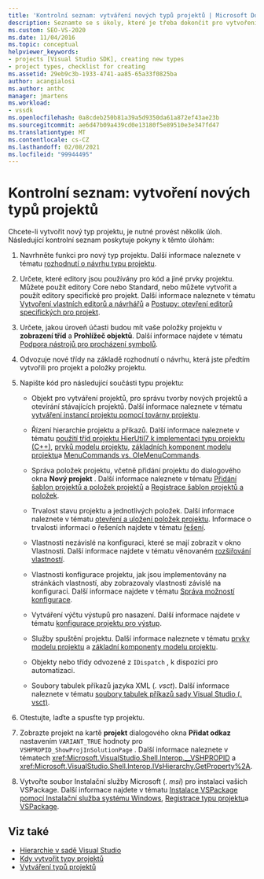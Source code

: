 ```yaml
---
title: 'Kontrolní seznam: vytváření nových typů projektů | Microsoft Docs'
description: Seznamte se s úkoly, které je třeba dokončit pro vytvoření a zobrazení nového typu projektu v aplikaci Visual Studio.
ms.custom: SEO-VS-2020
ms.date: 11/04/2016
ms.topic: conceptual
helpviewer_keywords:
- projects [Visual Studio SDK], creating new types
- project types, checklist for creating
ms.assetid: 29eb9c3b-1933-4741-aa85-65a33f0825ba
author: acangialosi
ms.author: anthc
manager: jmartens
ms.workload:
- vssdk
ms.openlocfilehash: 0a8cdeb250b81a39a5d9350da61a872ef43ae23b
ms.sourcegitcommit: ae6d47b09a439cd0e13180f5e89510e3e347fd47
ms.translationtype: MT
ms.contentlocale: cs-CZ
ms.lasthandoff: 02/08/2021
ms.locfileid: "99944495"
---
```

# <a name="checklist-create-new-project-types"></a>Kontrolní seznam: vytvoření nových typů projektů
Chcete-li vytvořit nový typ projektu, je nutné provést několik úloh. Následující kontrolní seznam poskytuje pokyny k těmto úlohám:

1. Navrhněte funkci pro nový typ projektu. Další informace naleznete v tématu [rozhodnutí o návrhu typu projektu](../../extensibility/internals/project-type-design-decisions.md).

2. Určete, které editory jsou používány pro kód a jiné prvky projektu. Můžete použít editory Core nebo Standard, nebo můžete vytvořit a použít editory specifické pro projekt. Další informace naleznete v tématu [Vytvoření vlastních editorů a návrhářů](../../extensibility/creating-custom-editors-and-designers.md) a [Postupy: otevření editorů specifických pro projekt](../../extensibility/how-to-open-project-specific-editors.md).

3. Určete, jakou úroveň účasti budou mít vaše položky projektu v **zobrazení tříd** a **Prohlížeč objektů**. Další informace najdete v tématu [Podpora nástrojů pro procházení symbolů](../../extensibility/internals/supporting-symbol-browsing-tools.md).

4. Odvozuje nové třídy na základě rozhodnutí o návrhu, která jste předtím vytvořili pro projekt a položky projektu.

5. Napište kód pro následující součásti typu projektu:

    - Objekt pro vytváření projektů, pro správu tvorby nových projektů a otevírání stávajících projektů. Další informace naleznete v tématu [vytváření instancí projektu pomocí továrny projektu](../../extensibility/internals/creating-project-instances-by-using-project-factories.md).

    - Řízení hierarchie projektu a příkazů. Další informace naleznete v tématu [použití tříd projektu HierUtil7 k implementaci typu projektu (C++)](/previous-versions/bb166212(v=vs.100)), [prvků modelu projektu](../../extensibility/internals/elements-of-a-project-model.md), [základních komponent modelu projektu](../../extensibility/internals/project-model-core-components.md)a [MenuCommands vs. OleMenuCommands](/previous-versions/visualstudio/visual-studio-2015/misc/menucommands-vs-olemenucommands?preserve-view=true&view=vs-2015).

    - Správa položek projektu, včetně přidání projektu do dialogového okna **Nový projekt** . Další informace naleznete v tématu [Přidání šablon projektů a položek projektů](../../extensibility/internals/adding-project-and-project-item-templates.md) a [Registrace šablon projektů a položek](../../extensibility/internals/registering-project-and-item-templates.md).

    - Trvalost stavu projektu a jednotlivých položek. Další informace naleznete v tématu [otevření a uložení položek projektu](../../extensibility/internals/opening-and-saving-project-items.md). Informace o trvalosti informací o řešeních najdete v tématu [řešení](../../extensibility/internals/solutions-overview.md).

    - Vlastnosti nezávislé na konfiguraci, které se mají zobrazit v okno Vlastnosti. Další informace najdete v tématu věnovaném [rozšiřování vlastností](../../extensibility/internals/extending-properties.md).

    - Vlastnosti konfigurace projektu, jak jsou implementovány na stránkách vlastností, aby zobrazovaly vlastnosti závislé na konfiguraci. Další informace najdete v tématu [Správa možností konfigurace](../../extensibility/internals/managing-configuration-options.md).

    - Vytváření výčtu výstupů pro nasazení. Další informace najdete v tématu [konfigurace projektu pro výstup](../../extensibility/internals/project-configuration-for-output.md).

    - Služby spuštění projektu. Další informace naleznete v tématu [prvky modelu projektu](../../extensibility/internals/elements-of-a-project-model.md) a [základní komponenty modelu projektu](../../extensibility/internals/project-model-core-components.md).

    - Objekty nebo třídy odvozené z `IDispatch` , k dispozici pro automatizaci.

    - Soubory tabulek příkazů jazyka XML (*. vsct*). Další informace naleznete v tématu [soubory tabulek příkazů sady Visual Studio (. vsct)](../../extensibility/internals/visual-studio-command-table-dot-vsct-files.md).

6. Otestujte, laďte a spusťte typ projektu.

7. Zobrazte projekt na kartě **projekt** dialogového okna **Přidat odkaz** nastavením `VARIANT_TRUE` hodnoty pro `VSHPROPID_ShowProjInSolutionPage` . Další informace naleznete v tématech <xref:Microsoft.VisualStudio.Shell.Interop.__VSHPROPID> a <xref:Microsoft.VisualStudio.Shell.Interop.IVsHierarchy.GetProperty%2A>.

8. Vytvořte soubor Instalační služby Microsoft (*. msi*) pro instalaci vašich VSPackage. Další informace najdete v tématu [Instalace VSPackage pomocí Instalační služba systému Windows](../../extensibility/internals/installing-vspackages-with-windows-installer.md), [Registrace typu projektu](../../extensibility/internals/registering-a-project-type.md)a [VSPackage](../../extensibility/internals/vspackages.md).

## <a name="see-also"></a>Viz také
- [Hierarchie v sadě Visual Studio](../../extensibility/internals/hierarchies-in-visual-studio.md)
- [Kdy vytvořit typy projektů](../../extensibility/internals/when-to-create-project-types.md)
- [Vytváření typů projektů](../../extensibility/internals/creating-project-types.md)